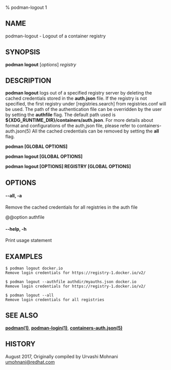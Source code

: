 % podman-logout 1

## NAME

podman\-logout - Logout of a container registry

## SYNOPSIS

**podman logout** [*options*] _registry_

## DESCRIPTION

**podman logout** logs out of a specified registry server by deleting the cached credentials
stored in the **auth.json** file. If the registry is not specified, the first registry under [registries.search]
from registries.conf will be used. The path of the authentication file can be overridden by the user by setting the **authfile** flag.
The default path used is **${XDG_RUNTIME_DIR}/containers/auth.json**. For more details about format and configurations of the auth,json file, please refer to containers-auth.json(5)
All the cached credentials can be removed by setting the **all** flag.

**podman [GLOBAL OPTIONS]**

**podman logout [GLOBAL OPTIONS]**

**podman logout [OPTIONS] REGISTRY [GLOBAL OPTIONS]**

## OPTIONS

#### **--all**, **-a**

Remove the cached credentials for all registries in the auth file

@@option authfile

#### **--help**, **-h**

Print usage statement

## EXAMPLES

```
$ podman logout docker.io
Remove login credentials for https://registry-1.docker.io/v2/
```

```
$ podman logout --authfile authdir/myauths.json docker.io
Remove login credentials for https://registry-1.docker.io/v2/
```

```
$ podman logout --all
Remove login credentials for all registries
```

## SEE ALSO

**[podman(1)](podman.md)**, **[podman-login(1)](podman-login.md)**, **[containers-auth.json(5)](https://github.com/containers/image/blob/main/docs/containers-auth.json.5.md)**

## HISTORY

August 2017, Originally compiled by Urvashi Mohnani <umohnani@redhat.com>
